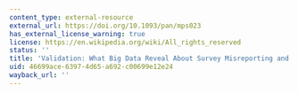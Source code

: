 ```yaml
---
content_type: external-resource
external_url: https://doi.org/10.1093/pan/mps023
has_external_license_warning: true
license: https://en.wikipedia.org/wiki/All_rights_reserved
status: ''
title: 'Validation: What Big Data Reveal About Survey Misreporting and the Real Electorate'
uid: 46699ace-6397-4d65-a692-c00699e12e24
wayback_url: ''
---
```

